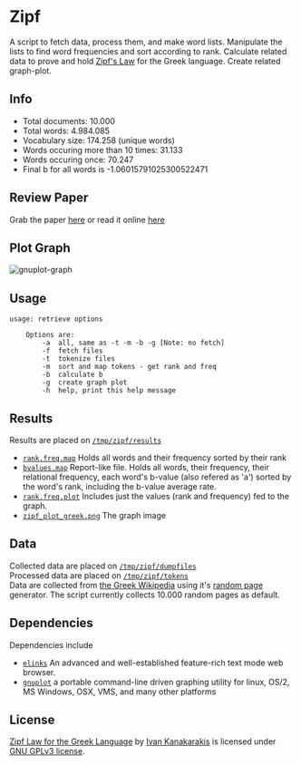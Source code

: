 # Zipf
A script to fetch data, process them, and make word lists. Manipulate the lists to find word frequencies and sort according to rank. Calculate related data to prove and hold [Zipf's Law](http://en.wikipedia.org/wiki/Zipf#Zipf.27s_law) for the Greek language. Create related graph-plot. 

## Info
* Total documents: 10.000
* Total words: 4.984.085
* Vocabulary size: 174.258 (unique words)
* Words occuring more than 10 times: 31.133
* Words occuring once: 70.247
* Final b for all words is -1.06015791025300522471

## Review Paper
Grab the paper [here](zipf/raw/master/doc/Ioannis_Kanakarakis_zipf_law.pdf)
or read it online [here](http://docs.google.com/viewer?url=https://github.com/c00kiemon5ter/zipf/raw/master/doc/Ioannis_Kanakarakis_zipf_law.pdf)

## Plot Graph
![gnuplot-graph](zipf/raw/master/data/results/zipf_plot_greek.png)

## Usage 

	usage: retrieve options

		Options are:
			-a	all, same as -t -m -b -g [Note: no fetch]
			-f	fetch files
			-t	tokenize files
			-m	sort and map tokens - get rank and freq
			-b	calculate b
			-g	create graph plot
			-h	help, print this help message

## Results
Results are placed on [`/tmp/zipf/results`](zipf/tree/master/data/results)

* [`rank.freq.map`](zipf/blob/master/data/results/rank.freq.map) Holds all words and their frequency sorted by their rank
* [`bvalues.map`](zipf/blob/master/data/results/bvalues.map) Report-like file. Holds all words, their frequency, their relational frequency, each word's b-value (also refered as 'a') sorted by the word's rank, including the b-value average rate.
* [`rank.freq.plot`](zipf/blob/master/data/results/rank.freq.plot) Includes just the values (rank and frequency) fed to the graph.
* [`zipf_plot_greek.png`](zipf/blob/master/data/results/zipf_plot_greek.png) The graph image

## Data
Collected data are placed on [`/tmp/zipf/dumpfiles`](zipf/tree/master/data/dumpfiles) <br/>
Processed data are placed on [`/tmp/zipf/tokens`](zipf/tree/master/data/tokens) <br/>
Data are collected from [the Greek Wikipedia](http://el.wikipedia.org) using it's [random page](http://el.wikipedia.org/wiki/%CE%95%CE%B9%CE%B4%CE%B9%CE%BA%CF%8C:%CE%A4%CF%85%CF%87%CE%B1%CE%AF%CE%B1) generator. The script currently collects 10.000 random pages as default.

## Dependencies
Dependencies include 

* [`elinks`](http://elinks.or.cz/) An advanced and well-established feature-rich text mode web browser.
* [`gnuplot`](http://www.gnuplot.info/) a portable command-line driven graphing utility for linux, OS/2, MS Windows, OSX, VMS, and many other platforms

## License
<a href="https://github.com/c00kiemon5ter/zipf">Zipf Law for the Greek Language</a> by <a href="http://c00kiemon5ter.ath.cx">Ivan Kanakarakis</a> is licensed under <a rel="license" href="http://www.gnu.org/licenses/gpl.txt">GNU GPLv3 license</a>.
